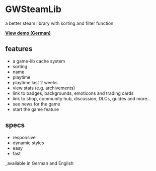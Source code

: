 # GWSteamLib

a better steam library with sorting and filter function

**[View demo (German)](http://dev.codebrauer.de/GWSteamLib/)**

## features

* a game-lib cache system
* sorting
 * name
 * playtime
 * playtime last 2 weeks
* view stats (e.g. archivements)
* link to badges, backgrounds, emoticons and trading cards
* link to shop, community hub, discussion, DLCs, guides and more...
* see news for the game
* start the game feature

## specs
* responsive
* dynamic styles
* easy
* fast

_available in German and English
